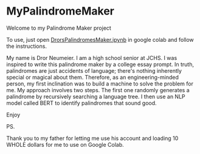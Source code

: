 # MyPalindromeMaker

Welcome to my Palindrome Maker project

To use, just open [DrorsPalindromesMaker.ipynb](https://colab.research.google.com/github/DrorNeumeier/MyPalindromeMaker/blob/main/DrorsPalindromesMaker.ipynb) in google colab and follow the instructions. 

My name is Dror Neumeier. I am a high school senior at JCHS. I was inspired to write this palindrome maker by a college essay prompt. In truth, palindromes are just accidents of language; there's nothing inherently special or magical about them. Therefore, as an engineering-minded person, my first inclination was to build a machine to solve the problem for me. My approach involves two steps. The first one randomly generates a palindrome by recursively searching a language tree. I then use an NLP model called BERT to identify palindromes that sound good. 

Enjoy

PS.

Thank you to my father for letting me use his account and loading 10 WHOLE dollars for me to use on Google Colab. 

